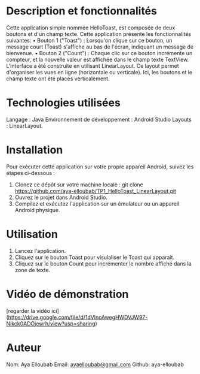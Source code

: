 # Description et fonctionnalités
Cette application simple nommée HelloToast, est composée de deux boutons et d'un champ texte. Cette application présente les fonctionnalités suivantes: 
•	Bouton 1 ("Toast") : Lorsqu'on clique sur ce bouton, un message court (Toast) s'affiche au bas de l'écran, indiquant un message de bienvenue.
•	Bouton 2 ("Count") : Chaque clic sur ce bouton incrémente un compteur, et la nouvelle valeur est affichée dans le champ texte TextView.
L'interface a été construite en utilisant LinearLayout. Ce layout permet d'organiser les vues en ligne (horizontale ou verticale). Ici, les boutons et le champ texte ont été placés verticalement.

# Technologies utilisées
Langage : Java
Environnement de développement : Android Studio
Layouts : LinearLayout.

# Installation
Pour exécuter cette application sur votre propre appareil Android, suivez les étapes ci-dessous :

1. Clonez ce dépôt sur votre machine locale : git clone https://github.com/aya-elloubab/TP1_HelloToast_LinearLayout.git
2. Ouvrez le projet dans Android Studio.
3. Compilez et exécutez l'application sur un émulateur ou un appareil Android physique.

# Utilisation
1. Lancez l'application.
2. Cliquez sur le bouton Toast pour visulaliser le Toast qui apparait.
3. Cliquez sur le bouton Count pour incrémenter le nombre affiché dans la zone de texte.

# Vidéo de démonstration
[regarder la vidéo ici] (https://drive.google.com/file/d/1dVlnoAwegHWDVJW97-Nikck0ADOjewrh/view?usp=sharing)

# Auteur
Nom: Aya Elloubab
Email: ayaelloubab@gmail.com
Github: aya-elloubab
